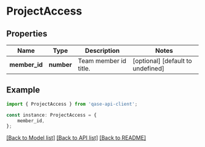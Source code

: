 # ProjectAccess


## Properties

Name | Type | Description | Notes
------------ | ------------- | ------------- | -------------
**member_id** | **number** | Team member id title. | [optional] [default to undefined]

## Example

```typescript
import { ProjectAccess } from 'qase-api-client';

const instance: ProjectAccess = {
    member_id,
};
```

[[Back to Model list]](../README.md#documentation-for-models) [[Back to API list]](../README.md#documentation-for-api-endpoints) [[Back to README]](../README.md)
